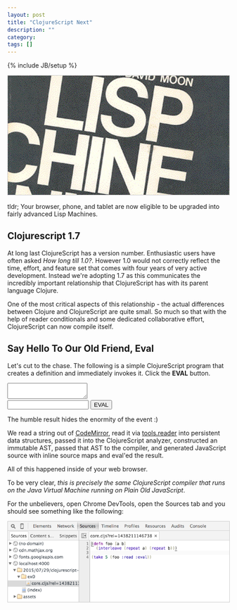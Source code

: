 ```yaml
---
layout: post
title: "ClojureScript Next"
description: ""
category: 
tags: []
---
```

{% include JB/setup %}

<link href="/assets/css/codemirror.css" rel="stylesheet"></link>
<link href="/assets/css/cljs-next/main.css" rel="stylesheet"></link>

<img width="590" style="border: 1px solid #ccc" src="/assets/images/lambdam.jpeg" />

tldr; Your browser, phone, and tablet are now eligible to be upgraded
into fairly advanced Lisp Machines.

## Clojurescript 1.7

At long last ClojureScript has a version number. Enthusiastic
users have often asked *How long till 1.0?*. However 1.0 would not
correctly reflect the time, effort, and feature set that comes with
four years of very active development. Instead we're adopting 1.7 as
this communicates the incredibly important relationship that
ClojureScript has with its parent language Clojure.

One of the most critical aspects of this relationship - the actual
differences between Clojure and ClojureScript are quite small. So much
so that with the help of reader conditionals and some dedicated
collaborative effort, ClojureScript can now compile itself.

## Say Hello To Our Old Friend, Eval

Let's cut to the chase. The following is a simple ClojureScript
program that creates a definition and immediately invokes it. Click
the **EVAL** button.

<div class="eval-cljs">
    <textarea id="ex0" class="code"></textarea>
    <div class="eval-ctrl">
        <input id="ex0-out" type="text"></input>
        <button id="ex0-run" class="eval">EVAL</button>
    </div>
</div>

<script type="text/javascript"
src="/assets/js/cljs_next/main.js"></script>

The humble result hides the enormity of the event :)

We read a string out of [CodeMirror](https://codemirror.net/), read
it via [tools.reader](https://github.com/clojure/tools.reader) into
persistent data structures, passed it into the ClojureScript analyzer,
constructed an immutable AST, passed that AST to the compiler, and
generated JavaScript source with inline source maps and eval'ed the
result.

All of this happened inside of your web browser.

To be very clear, *this is precisely the same ClojureScript compiler
that runs on the Java Virtual Machine running on Plain Old
JavaScript*.

For the unbelievers, open Chrome DevTools, open the Sources tab and
you should see something like the following:

<img width="590" style="border: 1px solid #ccc" src="/assets/images/inline_source_maps.png" />
